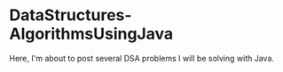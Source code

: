 # DataStructures-AlgorithmsUsingJava
Here, I'm about to post several DSA problems I will be solving with Java.
